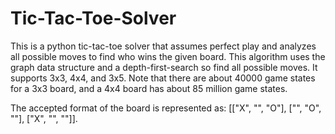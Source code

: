 # Tic-Tac-Toe-Solver

This is a python tic-tac-toe solver that assumes perfect play and analyzes all possible moves to find who wins the given board.
This algorithm uses the graph data structure and a depth-first-search so find all possible moves. It supports 3x3, 4x4, and 3x5. 
Note that there are about 40000 game states for a 3x3 board, and a 4x4 board has about 85 million game states. 

The accepted format of the board is represented as: [["X", "", "O"], ["", "O", ""], ["X", "", ""]]. 
                    

 
